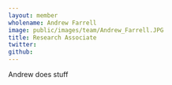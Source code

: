 ```yaml
---
layout: member
wholename: Andrew Farrell
image: public/images/team/Andrew_Farrell.JPG
title: Research Associate
twitter: 
github: 
---
```


Andrew does stuff